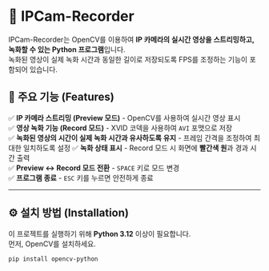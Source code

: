 # 🎥 IPCam-Recorder

IPCam-Recorder는 OpenCV를 이용하여 **IP 카메라의 실시간 영상을 스트리밍하고, 녹화할 수 있는 Python 프로그램**입니다.  
녹화된 영상이 실제 녹화 시간과 동일한 길이로 저장되도록 FPS를 조정하는 기능이 포함되어 있습니다.

## 📌 주요 기능 (Features)
✅ **IP 카메라 스트리밍 (Preview 모드)** - OpenCV를 사용하여 실시간 영상 표시  
✅ **영상 녹화 기능 (Record 모드)** - XVID 코덱을 사용하여 `AVI` 포맷으로 저장  
✅ **녹화된 영상의 시간이 실제 녹화 시간과 유사하도록 유지** - 프레임 간격을 조정하여 최대한 일치하도록 설정
✅ **녹화 상태 표시** - Record 모드 시 화면에 **빨간색 원**과 경과 시간 출력  
✅ **Preview ↔ Record 모드 전환** - `SPACE` 키로 모드 변경  
✅ **프로그램 종료** - `ESC` 키를 누르면 안전하게 종료  

---

## ⚙️ 설치 방법 (Installation)
이 프로젝트를 실행하기 위해 **Python 3.12** 이상이 필요합니다.  
먼저, OpenCV를 설치하세요.

```bash
pip install opencv-python
